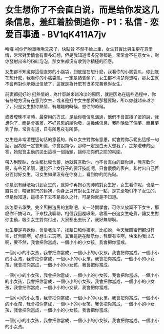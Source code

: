 # 女生想你了不会直白说，而是给你发这几条信息，羞红着脸倒追你 - P1：私信 - 恋爱百事通 - BV1qK411A7jv

哈囉 祝你們脫單啾啾又來了，快點贊 不然不給上車，女生其實比男生更在意愛情，常常對愛情會有很多幻想，但是我知道很多兄弟都是，常常會不在意女生，對你發射出來的粉紅泡泡，那女生都沒有收到你積極的回應。

女生都不知道你這個直男的小腦袋，到底是在想什麼，我看你的小腦袋瓜，你到底在想什麼，我看你的小腦袋瓜，一定是熱昏頭了，女生都不清楚你想啥，那女生就不會再對你示範出信號了，這就是為什麼有很多兄弟覺得女生。

前妻都挺好的 挺熱情的，為什麼越來越冷淡的原因，就是因為在這些過程中，你有些地方沒有在意到女生，或者是打中女生想要的那種要點，所以你就越來越涼了，只是女生對你熱情，有趣趣的時候，想你的時候。

或者曖昧不清時，最常用的方式，是給你發信息溝通，他們不會直接了蛋的說，我想你了，而是會害羞，不好意思的給你發，這幾條信息，我昨晚做了個夢，而且夢到了你，常言有道，日有所思夜有所夢。

女生是非常清楚這句話的意義的，所以女生對你有意思，就會對你示範出這樣一句話，因為她一定會知道，你會說類似，那你一定是白天太想我了，之類曖昧的回答，她就會主動的拋出這樣一個話題，讓你把你們之間的氛圍。

帶入到曖昧，女生都比較含蓄，她就算喜歡你，也不會直白的跟你說，我喜歡你啊，有些兄弟啊，還比不上女孩子的要汗技能呢，只會傻傻的表白，和付出自己百分百討好女生，可女生如果沒有在你身上，看到你的閃光點。

你是沒有辦法吸引到女生的，就算你再掏心掏肺的對女生好，女生看你呢，也是一直只會，咬著尾巴的舔狗，你身上只有對女生好這一點，是完全吸引不了女生的，但是你知道，這樣子下去不是長久之計，可是你就是不知道。

該怎麼去承受，完全照搬渣男的套路吧，又一時間學會，可你又放棄不下女生，那麼你不妨可以，下來找我聊聊，相信我回覆啾啾，收穫一份追女生乾貨，讓女生對你主動，吸引女生對你付出，大家都出去玩了，我好無聊啊。

女生要是喜歡你，會變著法子，找藉口和你獨處，比如說，今天我閨蜜們都沒有空，好無聊啊，好想出去玩啊，其實這是在暗示你，我很有空啊，快來約我出去啊，要不然，我會把你當成，一個小小的小女孩，我會把你當成。

一個小小的小女孩，我會把你當成，一個小小的小女孩，我會把你當成，一個小小的小女孩，我會把你當成，一個小小的小女孩，我會把你當成，一個小小的小女孩，我會把你當成，一個小小的小女孩，我會把你當成。

一個小小的小女孩，我會把你當成，一個小小的小女孩，我會把你當成，一個小小的小女孩，我會把你當成，一個小小的小女孩，我會把你當成，一個小小的小女孩，我會把你當成，一個小小的小女孩，我會把你當成。

一個小小的小女孩，我會把你當成，一個小小的小女孩，我會把你當成，一個小小的小女孩，我會把你當成，一個小小的小女孩，我會把你當成，一個小小的小女孩，我會把你當成，一個小小的小女孩，我會把你當成。

一個小小的小女孩，我會把你當成，一個小小的小女孩，我會把你當成，一個小小的小女孩。